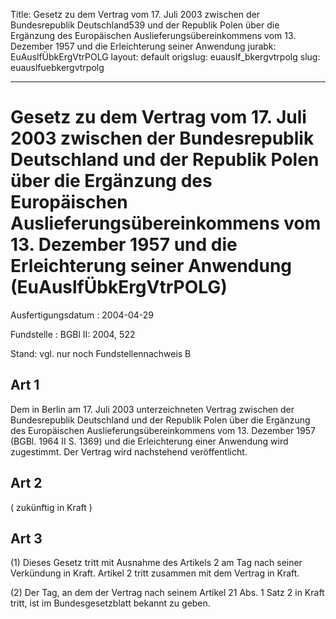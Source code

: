 Title: Gesetz zu dem Vertrag vom 17. Juli 2003 zwischen der Bundesrepublik Deutschland539
  und der Republik Polen über die Ergänzung des Europäischen Auslieferungsübereinkommens
  vom 13. Dezember 1957 und die Erleichterung seiner Anwendung
jurabk: EuAuslfÜbkErgVtrPOLG
layout: default
origslug: euauslf_bkergvtrpolg
slug: euauslfuebkergvtrpolg

---

# Gesetz zu dem Vertrag vom 17. Juli 2003 zwischen der Bundesrepublik Deutschland und der Republik Polen über die Ergänzung des Europäischen Auslieferungsübereinkommens vom 13. Dezember 1957 und die Erleichterung seiner Anwendung (EuAuslfÜbkErgVtrPOLG)

Ausfertigungsdatum
:   2004-04-29

Fundstelle
:   BGBl II: 2004, 522

Stand: vgl. nur noch Fundstellennachweis B


## Art 1

Dem in Berlin am 17. Juli 2003 unterzeichneten Vertrag zwischen der
Bundesrepublik Deutschland und der Republik Polen über die Ergänzung
des Europäischen Auslieferungsübereinkommens vom 13. Dezember 1957
(BGBl. 1964 II S. 1369) und die Erleichterung einer Anwendung wird
zugestimmt. Der Vertrag wird nachstehend veröffentlicht.


## Art 2

( zukünftig in Kraft )


## Art 3

(1) Dieses Gesetz tritt mit Ausnahme des Artikels 2 am Tag nach seiner
Verkündung in Kraft. Artikel 2 tritt zusammen mit dem Vertrag in
Kraft.

(2) Der Tag, an dem der Vertrag nach seinem Artikel 21 Abs. 1 Satz 2
in Kraft tritt, ist im Bundesgesetzblatt bekannt zu geben.

